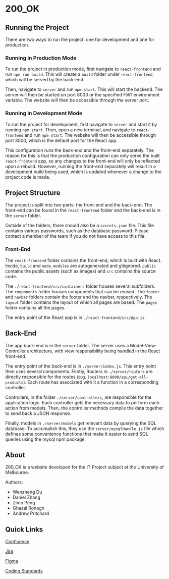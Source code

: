# 200_OK

## Running the Project

There are two ways to run the project: one for development and one for production.

### Running in Production Mode

To run the project in production mode, first navigate to `react-frontend` and run `npm run build`. This will create a `build` folder under `react-frontend`, which will be served by the back-end.

Then, navigate to `server` and run `npm start`. This will start the backend. The server will then be started on port 8000 or the specified `PORT` environment variable. The website will then be accessible through the server port.

### Running in Development Mode

To run the project for development, first navigate to `server` and start it by running `npm start`. Then, open a new terminal, and navigate to `react-frontend` and run `npm start`. The website will then be accessible through port 3000, which is the default port for the React app.

This configuration runs the back-end and the front-end separately. The reason for this is that the production configuration can only serve the built `react-frontend` app, so any changes to the front-end will only be reflected upon a rebuild. However, running the front-end separately will result in a development build being used, which is updated whenever a change to the project code is made.


## Project Structure

The project is split into two parts: the front-end and the back-end. The front-end can be found in the `react-frontend` folder and the back-end is in the `server` folder.

Outside of the folders, there should also be a `secrets.json` file. This file contains various passwords, such as the database password. Please contact a member of the team if you do not have access to this file.

### Front-End

The `react-frontend` folder contains the front-end, which is built with React. Inside, `build` and `node_modules` are autogenerated and gitignored. `public` contains the public assets (such as images) and `src` contains the source code.

The `./react-frontend/src/containers` folder houses several subfolders. The `components` folder houses components that can be reused. The `footer` and `navbar` folders contain the footer and the navbar, respectively. The `layout` folder contains the layout of which all pages are based. The `pages` folder contains all the pages.

The entry point of the React app is in `./react-frontend/src/App.js`.

## Back-End

The app back-end is in the `server` folder. The server uses a Model-View-Controller architecture, with view responsibility being handled in the React front-end.

The entry point of the back-end is in `./server/index.js`. This entry point then uses several components. Firstly, Routers in `./server/routers` are directly responsible for the routes (e.g. `localhost:8000/api/get-all-products`). Each route has associated with it a function in a corresponding controller. 

Controllers, in the folder `./server/controllers`, are responsible for the application logic. Each controller gets the necessary data to perform each action from models. Then, the controller methods compile the data together to send back a JSON response.

Finally, models in `./server/models` get relevant data by querying the SQL database. To accomplish this, they use the `server/mysqlHandle.js` file which defines some convenience functions that make it easier to send SQL queries using the mysql npm package.

## About

200_OK is a website developed for the IT Project subject at the University of Melbourne.

Authors:
* Wenzheng Du
* Daniel Zhang
* Zimo Peng
* Ghazal Ronagh
* Andrew Pritchard

## Quick Links

[Confluence](https://200ok-comp30022.atlassian.net/wiki/spaces/IP2/overview)

[Jira](https://200ok-comp30022.atlassian.net/jira/software/projects/IP2/boards/1)

[Figma](https://www.figma.com/file/M6yUcPFcaSs6sVjpjJn91x/Pet-Store-Prototype)

[Coding Standards](https://200ok-comp30022.atlassian.net/wiki/spaces/IP2/pages/5472508/Coding+Standards+and+Git+Workflow)


